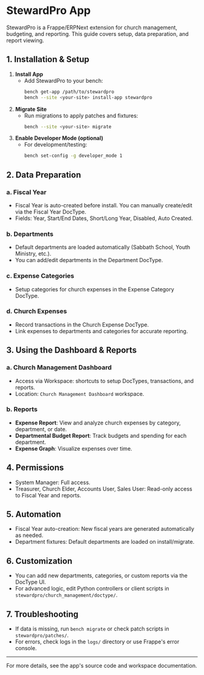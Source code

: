 
# StewardPro App
	
StewardPro is a Frappe/ERPNext extension for church management, budgeting, and reporting. This guide covers setup, data preparation, and report viewing.

## 1. Installation & Setup

1. **Install App**
	 - Add StewardPro to your bench:
		 ```bash
		 bench get-app /path/to/stewardpro
		 bench --site <your-site> install-app stewardpro
		 ```
2. **Migrate Site**
	 - Run migrations to apply patches and fixtures:
		 ```bash
		 bench --site <your-site> migrate
		 ```
3. **Enable Developer Mode (optional)**
	 - For development/testing:
		 ```bash
		 bench set-config -g developer_mode 1
		 ```

## 2. Data Preparation

### a. Fiscal Year
- Fiscal Year is auto-created before install. You can manually create/edit via the Fiscal Year DocType.
- Fields: Year, Start/End Dates, Short/Long Year, Disabled, Auto Created.

### b. Departments
- Default departments are loaded automatically (Sabbath School, Youth Ministry, etc.).
- You can add/edit departments in the Department DocType.

### c. Expense Categories
- Setup categories for church expenses in the Expense Category DocType.

### d. Church Expenses
- Record transactions in the Church Expense DocType.
- Link expenses to departments and categories for accurate reporting.

## 3. Using the Dashboard & Reports

### a. Church Management Dashboard
- Access via Workspace: shortcuts to setup DocTypes, transactions, and reports.
- Location: `Church Management Dashboard` workspace.

### b. Reports
- **Expense Report**: View and analyze church expenses by category, department, or date.
- **Departmental Budget Report**: Track budgets and spending for each department.
- **Expense Graph**: Visualize expenses over time.

## 4. Permissions
- System Manager: Full access.
- Treasurer, Church Elder, Accounts User, Sales User: Read-only access to Fiscal Year and reports.

## 5. Automation
- Fiscal Year auto-creation: New fiscal years are generated automatically as needed.
- Department fixtures: Default departments are loaded on install/migrate.

## 6. Customization
- You can add new departments, categories, or custom reports via the DocType UI.
- For advanced logic, edit Python controllers or client scripts in `stewardpro/church_management/doctype/`.

## 7. Troubleshooting
- If data is missing, run `bench migrate` or check patch scripts in `stewardpro/patches/`.
- For errors, check logs in the `logs/` directory or use Frappe's error console.

---
For more details, see the app's source code and workspace documentation.
